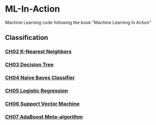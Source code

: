# ML-In-Action
Machine Learning code following the book "Machine Learning In Action"

## Classification
### [CH02 K-Nearest Neighbors](https://github.com/JasonFengGit/ML-In-Action/tree/master/ch02)
### [CH03 Decision Tree](https://github.com/JasonFengGit/ML-In-Action/tree/master/ch03)
### [CH04 Naive Bayes Classifier](https://github.com/JasonFengGit/ML-In-Action/tree/master/ch04)
### [CH05 Logistic Regression](https://github.com/JasonFengGit/ML-In-Action/tree/master/ch05)
### [CH06 Support Vector Machine](https://github.com/JasonFengGit/ML-In-Action/tree/master/ch06)
### [CH07 AdaBoost Meta-algorithm](https://github.com/JasonFengGit/ML-In-Action/tree/master/ch07)
